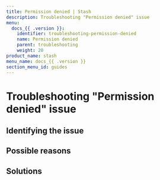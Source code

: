 ```yaml
---
title: Permission denied | Stash
description: Troubleshooting "Permission denied" issue
menu:
  docs_{{ .version }}:
    identifier: troubleshooting-permission-denied
    name: Permission denied
    parent: troubleshooting
    weight: 20
product_name: stash
menu_name: docs_{{ .version }}
section_menu_id: guides
---
```


# Troubleshooting "Permission denied" issue

## Identifying the issue

## Possible reasons

## Solutions
